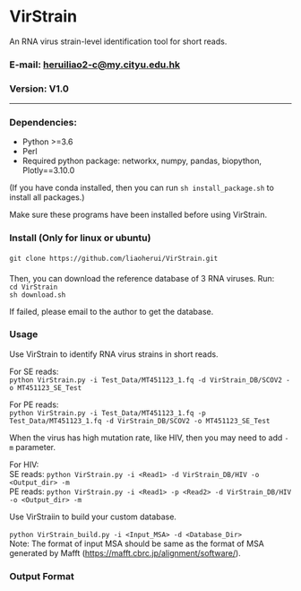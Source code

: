 # VirStrain
An RNA virus strain-level identification tool for short reads.
### E-mail: heruiliao2-c@my.cityu.edu.hk
### Version: V1.0
---------------------------------------------------------------------------
### Dependencies:
* Python >=3.6
* Perl
* Required python package: networkx, numpy, pandas, biopython, Plotly==3.10.0

(If you have conda installed, then you can run `sh install_package.sh` to install all packages.)

Make sure these programs have been installed before using VirStrain.

### Install (Only for linux or ubuntu)

####
`git clone https://github.com/liaoherui/VirStrain.git`<BR/>
####

Then, you can download the reference database of 3 RNA viruses. Run:<BR/>
`cd VirStrain`<BR/>
`sh download.sh`<BR/>

If failed, please email to the author to get the database.

### Usage

Use VirStrain to identify RNA virus strains in short reads.

For SE reads:<BR/>
  `python VirStrain.py -i Test_Data/MT451123_1.fq -d VirStrain_DB/SCOV2 -o MT451123_SE_Test`<BR/>

For PE reads:<BR/>
  `python VirStrain.py -i Test_Data/MT451123_1.fq -p Test_Data/MT451123_1.fq -d VirStrain_DB/SCOV2 -o MT451123_SE_Test`<BR/>

When the virus has high mutation rate, like HIV, then you may need to add `-m` parameter.

For HIV:<BR/>
  SE reads: `python VirStrain.py -i <Read1> -d VirStrain_DB/HIV -o <Output_dir> -m`<BR/>
  PE reads: `python VirStrain.py -i <Read1> -p <Read2> -d VirStrain_DB/HIV -o <Output_dir> -m`<BR/>

Use VirStraiin to build your custom database.<BR/><BR/>
  `python VirStrain_build.py -i <Input_MSA> -d <Database_Dir>`<BR/>
  Note: The format of input MSA should be same as the format of MSA generated by Mafft (https://mafft.cbrc.jp/alignment/software/).<BR/>

### Output Format






